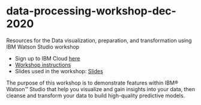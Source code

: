# data-processing-workshop-dec-2020
Resources for the Data visualization, preparation, and transformation using IBM Watson Studio workshop 

- Sign up to IBM Cloud [here](https://ibm.biz/DataAnalysis)
- [Workshop instructions](https://developer.ibm.com/tutorials/watson-studio-data-visualization-preparation-transformation/)
- Slides used in the workshop: [Slides]()

The purpose of this workshop is to demonstrate features within IBM® Watson™ Studio that help you visualize and gain insights into your data, then cleanse and transform your data to build high-quality predictive models.
